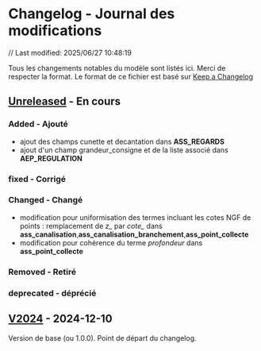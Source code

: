 # Changelog - Journal des modifications

// Last modified: 2025/06/27 10:48:19

Tous les changements notables du modèle sont listés ici. Merci de respecter la format.
Le format de ce fichier est basé sur [Keep a Changelog](https://keepachangelog.com/fr/1.1.0/)

## [Unreleased] - En cours

### Added - Ajouté

- ajout des champs cunette et decantation dans **ASS_REGARDS**
- ajout d'un champ grandeur_consigne et de la liste associé dans **AEP_REGULATION**

### fixed - Corrigé

### Changed - Changé

- modification pour uniformisation des termes incluant les cotes NGF de points : remplacement de *z_* par *cote_* dans **ass_canalisation**,**ass_canalisation_branchement**,**ass_point_collecte**
- modification pour cohérence du terme *profondeur* dans **ass_point_collecte**

### Removed - Retiré

### deprecated - déprécié

## [V2024] - 2024-12-10

Version de base (ou 1.0.0). Point de départ du changelog.

[unreleased]: https://github.com/cnigfr/StaR-Eau/compare/v2024...HEAD
[V2024]: https://github.com/cnigfr/StaR-Eau/compare/V2024...AC_juin_2024
